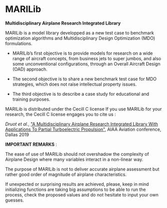 # MARILib
**Multidisciplinary Airplane Research Integrated Library**

MARILib is a model library developped as a new test case to benchmark optimization algorithms and Multidisciplinary
Design Optimization (MDO) formulations.

* MARILib’s first objective is to provide models for research on a wide range of aircraft concepts, from business jets
to super jumbos, and also some unconventional configurations, through an Overall Aircraft Design (OAD) approach.

* The second objective is to share a new benchmark test case for MDO strategies, which does not raise intellectual
property issues.

* The third objective is to describe a case study for educational and training purposes.

MARILib is distributed under the Cecill C license
If you use MARILib for your research, the Cecill C license engages you to cite us :

*Druot et al.*, ["A Multidisciplinary Airplane Research Integrated Library
With Applications To Partial Turboelectric Propulsion"](https://arc.aiaa.org/doi/abs/10.2514/6.2019-3243), AIAA Aviation conference, Dallas 2019


**IMPORTANT REMARKS** :

The ease of use of MARILib should not overshadow the complexity of Airplane Design where many variables interact in a non-linear way.

The purpose of MARILib is not to deliver accurate airplane assessment but rather good order of magnitude of airplane characteristics.

If unexpected or surprising results are achieved, please, keep in mind initializing functions are taking big assumptions to be able
to run the process, check the proposed values and do not hesitate to input your own guesses.

